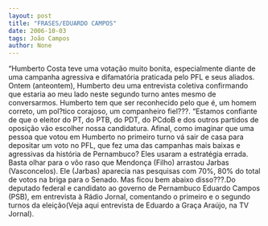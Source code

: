 ```yaml
---
layout: post
title: "FRASES/EDUARDO CAMPOS"
date: 2006-10-03
tags: João Campos
author: None
---
```

“Humberto Costa teve uma votação muito bonita, especialmente diante de uma campanha agressiva e difamatória praticada pelo PFL e seus aliados. Ontem (anteontem), Humberto deu uma entrevista coletiva confirmando que estaria ao meu lado neste segundo turno antes mesmo de conversarmos. Humberto tem que ser reconhecido pelo que é, um homem correto, um pol?tico corajoso, um companheiro fiel???.
“Estamos
 confiante de que o eleitor do PT, do PTB, do PDT, do PCdoB e dos outros partidos de oposição vão escolher nossa candidatura. Afinal, como imaginar que uma pessoa que votou em Humberto no primeiro turno vá sair de casa para depositar um voto no PFL, que fez uma das campanhas mais baixas e agressivas da história de Pernambuco? Eles usaram a estratégia errada. Basta olhar para o vôo raso que Mendonça (Filho) arrastou Jarbas (Vasconcelos). Ele (Jarbas) aparecia nas pesquisas com 70%, 80% do total de votos na briga para o Senado. Mas ficou bem abaixo disso???.Do deputado federal e candidato ao governo de Pernambuco Eduardo Campos (PSB), em entrevista à Rádio Jornal, comentando o primeiro e o segundo turnos da eleição(Veja aqui entrevista de Eduardo a Graça Araújo, na TV Jornal). 